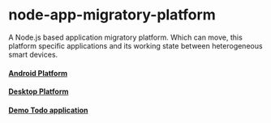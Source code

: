 # node-app-migratory-platform
A Node.js based application migratory platform. Which can move, this platform specific applications and its working state between heterogeneous smart devices.

#### [Android Platform](https://github.com/teamellipsis/app-migratory-platform-android)

#### [Desktop Platform](https://github.com/teamellipsis/app-migratory-platform-desktop)

#### [Demo Todo application](https://github.com/teamellipsis/demo-migratory-redux-app)
